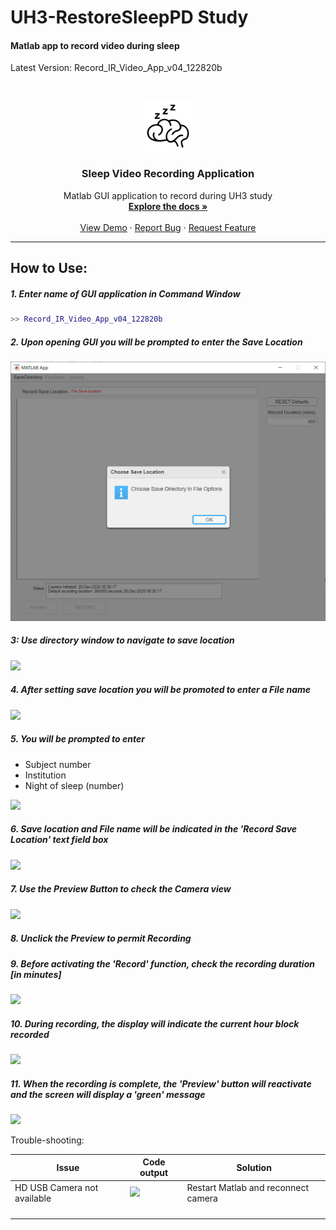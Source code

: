 # UH3-RestoreSleepPD Study

#### Matlab app to record video during sleep

Latest Version: Record_IR_Video_App_v04_122820b



<!-- PROJECT LOGO -->
<br />

<p align="center">
  <a href="https://github.com/UH3-RestoreSleepPD/SleepVideoRecord">
    <img src="Images_RM/sleepBrain.png" alt="Logo" width="80" height="80">
  </a>

  <h3 align="center">Sleep Video Recording Application</h3>

  <p align="center">
    Matlab GUI application to record during UH3 study
    <br />
    <a href="https://github.com/UH3-RestoreSleepPD/SleepVideoRecord"><strong>Explore the docs »</strong></a>
    <br />
    <br />
    <a href="https://github.com/github_username/repo_name">View Demo</a>
    ·
    <a href="https://github.com/UH3-RestoreSleepPD/SleepVideoRecord/issues">Report Bug</a>
    ·
    <a href="https://github.com/UH3-RestoreSleepPD/SleepVideoRecord/issues">Request Feature</a>
  </p>

</p>

------

## How to Use:

##### 1. Enter name of GUI application in Command Window

```matlab
>> Record_IR_Video_App_v04_122820b
```

##### 2. Upon opening GUI you will be prompted to enter the Save Location

![](Images_RM/Screen_1.png)

##### 3: Use directory window to navigate to save location

![](C:\Users\thomjohn\Desktop\Screen_2.png)

##### 4. After setting save location you will be promoted to enter a File name

![](C:\Users\thomjohn\Desktop\Screen_3.png)

##### 5. You will be prompted to enter

- Subject number 
- Institution
- Night of sleep (number)

![](C:\Users\thomjohn\Desktop\Screen_4.png)

##### 6. Save location and File name will be indicated in the 'Record Save Location' text field box

![](C:\Users\thomjohn\Desktop\Screen_5.png)

##### 7. Use the Preview Button to check the Camera view

![](C:\Users\thomjohn\Desktop\Screen_6.png)

##### 8. Unclick the Preview to permit Recording

##### 9. Before activating the 'Record' function, check the recording duration [in minutes]

![](C:\Users\thomjohn\Desktop\Screen_7.png)

##### 10. During recording, the display will indicate the current hour block recorded

![](C:\Users\thomjohn\Desktop\Screen_8.png)

##### 11. When the recording is complete, the 'Preview' button will reactivate and the screen will display a 'green' message

![](C:\Users\thomjohn\Desktop\Screen_9.png)



Trouble-shooting:

| Issue                       | Code output                                                  | Solution                            |
| --------------------------- | ------------------------------------------------------------ | ----------------------------------- |
| HD USB Camera not available | <img src="C:\Users\thomjohn\Documents\Github\SleepVideoRecord\Images_READme\troubleshooting1a.png" /> | Restart Matlab and reconnect camera |
|                             |                                                              |                                     |
|                             |                                                              |                                     |
|                             |                                                              |                                     |
|                             |                                                              |                                     |

